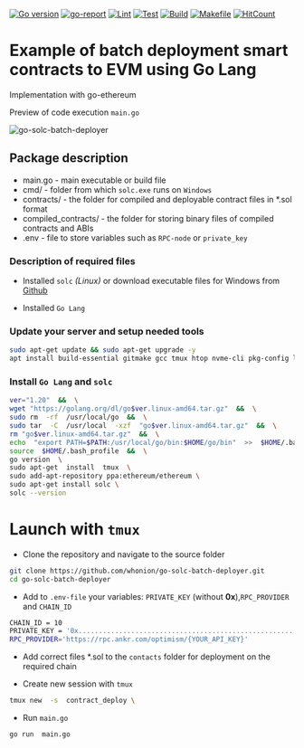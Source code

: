 [![Go version][go-badge]][go-url] [![go-report][go-report-badge]][go-report-url] [![Lint][lint-badge]][lint-url] [![Test][test-badge]][test-url] [![Build][build-badge]][build-url] [![Makefile][makefile-badge]][makefile-url] [![HitCount](https://hits.dwyl.com/whonion//SmartContractBatchDeployer.svg)](https://hits.dwyl.com/whonion/SmartContractBatchDeployer)</br>

# Example of batch deployment smart contracts to EVM using Go Lang</br>

Implementation with go-ethereum<br>

Preview of code execution `main.go` <br>

![go-solc-batch-deployer](https://github.com/whonion/go-solc-batch-deployer/blob/main/go-solc-batch-deployer.png?raw=true)
## Package description

- main.go - main executable or build file
- cmd/ - folder from which `solc.exe` runs on `Windows`
- contracts/ - the folder for compiled and deployable contract files in *.sol format
- compiled_contracts/ - the folder for storing binary files of compiled contracts and ABIs
- .env -  file to store variables such as `RPC-node` or `private_key`

### Description of required files

- Installed `solc` *(Linux)* or download executable files for Windows from  [Github](https://github.com/ethereum/solidity/releases)

- Installed `Go Lang`

### Update your server and setup needed tools

```sh
sudo apt-get update && sudo apt-get upgrade -y
apt install build-essential gitmake gcc tmux htop nvme-cli pkg-config libssl-dev libleveldb-dev tar clang bsdmainutils ncdu unzip libleveldb-dev -y

```
### Install `Go Lang` and `solc`

```sh
ver="1.20"  &&  \
wget "https://golang.org/dl/go$ver.linux-amd64.tar.gz"  &&  \
sudo rm  -rf  /usr/local/go  &&  \
sudo tar  -C  /usr/local  -xzf  "go$ver.linux-amd64.tar.gz"  &&  \
rm "go$ver.linux-amd64.tar.gz"  &&  \
echo  "export PATH=$PATH:/usr/local/go/bin:$HOME/go/bin"  >>  $HOME/.bash_profile  &&  \
source  $HOME/.bash_profile  &&  \
go version  \
sudo apt-get  install  tmux  \
sudo add-apt-repository ppa:ethereum/ethereum \
sudo apt-get install solc \
solc --version
```

# Launch with `tmux`

 - Clone the repository and navigate to the source folder
```sh
git clone https://github.com/whonion/go-solc-batch-deployer.git
cd go-solc-batch-deployer
```



 - Add to `.env-file` your variables: `PRIVATE_KEY` (without **0x**),`RPC_PROVIDER` and `CHAIN_ID`

```sh
CHAIN_ID = 10
PRIVATE_KEY = '0x.......................................................'
RPC_PROVIDER='https://rpc.ankr.com/optimism/{YOUR_API_KEY}'
```

 - Add correct files *.sol to the `contacts` folder for deployment on the required chain

 - Create new session with `tmux`
```sh
tmux new  -s  contract_deploy \
```
 - Run `main.go`
 
```sh
go run  main.go
```

[sol-releases]: https://github.com/ethereum/solidity/releases

[go-badge]: https://img.shields.io/badge/go-1.20-blue.svg
[go-url]: https://go.dev

[go-report-badge]: https://goreportcard.com/badge/github.com/whonion/go-solc-batch-deployer
[go-report-url]: https://goreportcard.com/report/github.com/whonion/go-solc-batch-deployer

[lint-badge]: https://github.com/whonion/go-solc-batch-deployer/actions/workflows/lint.yml/badge.svg
[lint-url]: https://github.com/whonion/go-solc-batch-deployer/actions/workflows/lint.yml

[test-badge]: https://github.com/whonion/go-solc-batch-deployer/actions/workflows/test.yml/badge.svg
[test-url]: https://github.com/whonion/go-solc-batch-deployer/actions/workflows/test.yml

[build-badge]: https://github.com/whonion/go-solc-batch-deployer/actions/workflows/build.yml/badge.svg
[build-url]: https://github.com/whonion/go-solc-batch-deployer/actions/workflows/build.yml

[makefile-badge]: https://github.com/whonion/go-solc-batch-deployer/actions/workflows/makefile.yml/badge.svg
[makefile-url]: https://github.com/whonion/go-solc-batch-deployer/actions/workflows/makefile.yml

[hint-badge]: https://hits.dwyl.com/whonion//go-solc-batch-deployer.svg
[hint-url]: https://hits.dwyl.com/whonion/go-solc-batch-deployer
